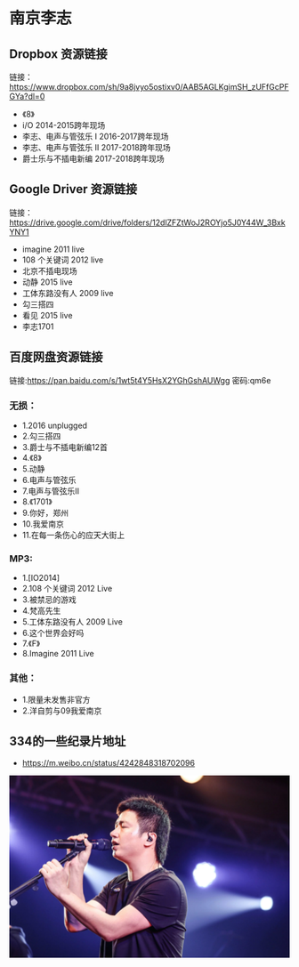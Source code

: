 # 南京李志
## Dropbox 资源链接
链接：https://www.dropbox.com/sh/9a8jvyo5ostixv0/AAB5AGLKgimSH_zUFfGcPFGYa?dl=0
- 《8》
- i/O 2014-2015跨年现场
- 李志、电声与管弦乐 I 2016-2017跨年现场
- 李志、电声与管弦乐 II 2017-2018跨年现场
- 爵士乐与不插电新编 2017-2018跨年现场

## Google Driver 资源链接
链接：https://drive.google.com/drive/folders/12dlZFZtWoJ2ROYjo5J0Y44W_3BxkYNY1
- imagine 2011 live
- 108 个关键词 2012 live
- 北京不插电现场
- 动静 2015 live
- 工体东路没有人 2009 live
- 勾三搭四
- 看见 2015 live
- 李志1701

## 百度网盘资源链接
链接:https://pan.baidu.com/s/1wt5t4Y5HsX2YGhGshAUWgg 密码:qm6e
### 无损：
- 1.2016 unplugged
- 2.勾三搭四
- 3.爵士与不插电新编12首
- 4.《8》
- 5.动静
- 6.电声与管弦乐
- 7.电声与管弦乐II
- 8.《1701》
- 9.你好，郑州
- 10.我爱南京
- 11.在每一条伤心的应天大街上

### MP3:
- 1.[IO2014]
- 2.108 个关键词 2012 Live
- 3.被禁忌的游戏
- 4.梵高先生
- 5.工体东路没有人 2009 Live
- 6.这个世界会好吗
- 7.《F》
- 8.Imagine 2011 Live

### 其他：
- 1.限量未发售非官方
- 2.洋自剪与09我爱南京

## 334的一些纪录片地址
- https://m.weibo.cn/status/4242848318702096

![](./图片/lizhi.png)
